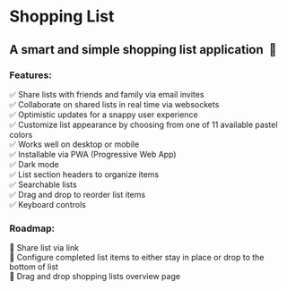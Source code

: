 # Shopping List


## A smart and simple shopping list application &nbsp;🛒


### Features:

✅ Share lists with friends and family via email invites\
✅ Collaborate on shared lists in real time via websockets\
✅ Optimistic updates for a snappy user experience\
✅ Customize list appearance by choosing from one of 11 available pastel colors\
✅ Works well on desktop or mobile\
✅ Installable via PWA (Progressive Web App)\
✅ Dark mode\
✅ List section headers to organize items\
✅ Searchable lists\
✅ Drag and drop to reorder list items\
✅ Keyboard controls


### Roadmap:

📝 Share list via link\
📝 Configure completed list items to either stay in place or drop to the bottom of list\
📝 Drag and drop shopping lists overview page
